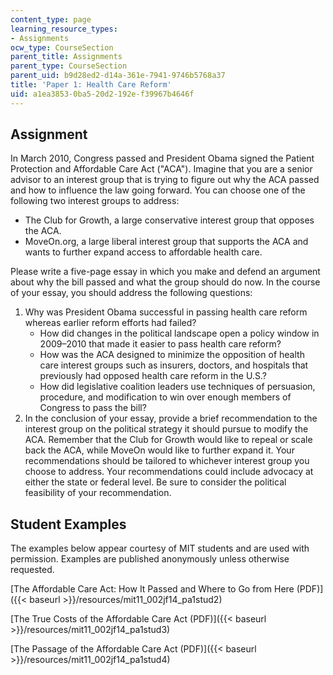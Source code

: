 ```yaml
---
content_type: page
learning_resource_types:
- Assignments
ocw_type: CourseSection
parent_title: Assignments
parent_type: CourseSection
parent_uid: b9d28ed2-d14a-361e-7941-9746b5768a37
title: 'Paper 1: Health Care Reform'
uid: a1ea3853-0ba5-20d2-192e-f39967b4646f
---
```


Assignment
----------

In March 2010, Congress passed and President Obama signed the Patient Protection and Affordable Care Act ("ACA"). Imagine that you are a senior advisor to an interest group that is trying to figure out why the ACA passed and how to influence the law going forward. You can choose one of the following two interest groups to address:

*   The Club for Growth, a large conservative interest group that opposes the ACA.
*   MoveOn.org, a large liberal interest group that supports the ACA and wants to further expand access to affordable health care.

Please write a five-page essay in which you make and defend an argument about why the bill passed and what the group should do now. In the course of your essay, you should address the following questions:

1.  Why was President Obama successful in passing health care reform whereas earlier reform efforts had failed?
    *   How did changes in the political landscape open a policy window in 2009–2010 that made it easier to pass health care reform?
    *   How was the ACA designed to minimize the opposition of health care interest groups such as insurers, doctors, and hospitals that previously had opposed health care reform in the U.S.?
    *   How did legislative coalition leaders use techniques of persuasion, procedure, and modification to win over enough members of Congress to pass the bill?
2.  In the conclusion of your essay, provide a brief recommendation to the interest group on the political strategy it should pursue to modify the ACA. Remember that the Club for Growth would like to repeal or scale back the ACA, while MoveOn would like to further expand it. Your recommendations should be tailored to whichever interest group you choose to address. Your recommendations could include advocacy at either the state or federal level. Be sure to consider the political feasibility of your recommendation.

Student Examples
----------------

The examples below appear courtesy of MIT students and are used with permission. Examples are published anonymously unless otherwise requested.

[The Affordable Care Act: How It Passed and Where to Go from Here (PDF)]({{< baseurl >}}/resources/mit11_002jf14_pa1stud2)

[The True Costs of the Affordable Care Act (PDF)]({{< baseurl >}}/resources/mit11_002jf14_pa1stud3)

[The Passage of the Affordable Care Act (PDF)]({{< baseurl >}}/resources/mit11_002jf14_pa1stud4)